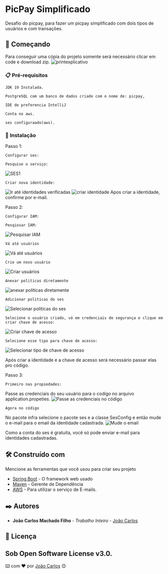 # PicPay Simplificado

Desafio do picpay, para fazer um picpay simplificado com dois tipos de usuários e com transações.

## 🚀 Começando

Para conseguir uma cópia do projeto somente será necessário clicar em code e download zip.
![printexplicativo](https://github.com/joao31245/picpay/assets/134329276/729e82fa-778d-4096-a282-1ac71b3aeeb6)


### 📋 Pré-requisitos

```
JDK 19 Instalada.
```
```
PostgreSQL com um banco de dados criado com o nome de: picpay,
```
```
IDE de preferencia IntelliJ
```
```
Conta no aws.
```
```
ses configuraado(aws).
```

### 🔧 Instalação

Passo 1:
```
Configurar ses:
```
```
Pesquise o serviço:
```
![SES1](https://github.com/joao31245/picpay/assets/134329276/90aed305-43d7-4640-b504-b861138b0221)
```
Criar nova identidade:
```
![Ir até identidades verificadas](https://github.com/joao31245/picpay/assets/134329276/8d9a083f-2c3b-4409-97e3-2d7dc3fba432)
![criar identidade](https://github.com/joao31245/picpay/assets/134329276/cb0379c6-be48-4f0b-8804-9b633ab77ec2)
Apos criar a identidade, confirme por e-mail.

Passo 2:

```
Configurar IAM:
```

```
Pesqiosar IAM:
```

![Pesquisar IAM](https://github.com/joao31245/picpay/assets/134329276/d2f6dc72-52a9-40b5-82c9-de2cba5eec82)

```
Vá até usuários
```

![Vá até usuários](https://github.com/joao31245/picpay/assets/134329276/2c5e97ac-7551-477b-b659-fb1463e179d8)

```
Crie um novo usuário
```

![Criar usuários](https://github.com/joao31245/picpay/assets/134329276/94315dc8-0edc-43c4-af0a-363db937113e)

```
Anexar politicas diretamente
```

![anexar politicas diretamente](https://github.com/joao31245/picpay/assets/134329276/1a35b48e-146f-4a38-8815-b7edbcd512b6)

```
Adicionar politicas do ses
```

![Selecionar politicas do ses](https://github.com/joao31245/picpay/assets/134329276/505e7ca1-d0c7-407a-8582-db749879e180)

```
Selecione o usuário criado, vá em credenciais de segurança e clique em criar chave de acesso:
```
![Criar chave de acesso](https://github.com/joao31245/picpay/assets/134329276/6ca9b063-b92d-4fe9-9a35-c9a9fdd818f2)

```
Selecione esse tipo para chave de acesso:
```

![Selecionar tipo de chave de acesso](https://github.com/joao31245/picpay/assets/134329276/fdfc7c18-ce9c-43e5-87f0-4f468b33455e)

Após criar a identidade e a chave de acesso será necessário passar elas pro código.

Passo 3:

```
Primeiro nas propiedades:
```
Passe as credenciais do seu usuário para o codigo no arquivo application.propeties.
![Passe as credenciais no código](https://github.com/joao31245/picpay/assets/134329276/ec77fb6f-94ad-4ede-8e89-a25cdac08c68)

```
Agora no código
```
No pacote infra selecione o pacote ses e a classe SesConfig e então mude o e-mail para o email da identidade cadastrada.
![Mude o email](https://github.com/joao31245/picpay/assets/134329276/cead5c14-c0ef-406c-b77c-0e4ec4d81f45)


Como a conta do ses é gratuita, você só pode enviar e-mail para identidades cadastradas.


## 🛠️ Construído com

Mencione as ferramentas que você usou para criar seu projeto

* [Spring Boot](https://spring.io/projects/spring-boot) - O framework web usado
* [Maven](https://maven.apache.org/) - Gerente de Dependência
* [AWS](https://rometools.github.io/rome/) - Para utilizar o serviço de E-mails.


## ✒️ Autores

* **João Carlos Machado Filho** - *Trabalho Inteiro* - [João Carlos](https://github.com/joao31245)


## 📄 Licença
Sob Open Software License v3.0.
---
⌨️ com ❤️ por [João Carlos](https://github.com/joao31245) 😊
